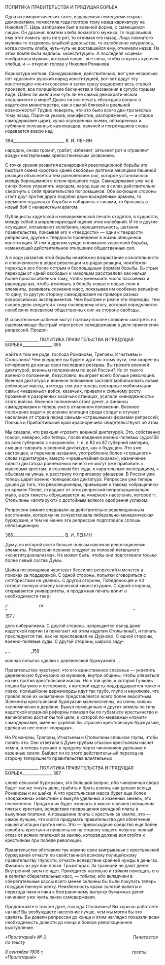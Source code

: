 ПОЛИТИКА ПРАВИТЕЛЬСТВА И ГРЯДУЩАЯ БОРЬБА

Одна из юмористических газет, издаваемых немецкими социал-демократами, помес­тила года полтора тому назад карикатуру на Николая П. Царь изображен был в военной форме, с смеющимся лицом. Он дразнил ломтем хлеба лохматого мужика, то подсовы­вая ему этот ломоть чуть не в рот, то отнимая его назад. Лицо лохматого мужика то озарялось улыбкой довольства, то озлобленно хмурилось, когда ломоть хлеба, чуть-чуть не доставшийся ему, отнимали назад. На этом ломте была надпись: «конститу­ция». А последняя «сцена» изображала мужика, который напряг все силы, чтобы отку­сить кусочек хлебца, и — откусил голову у Николая Романова

Карикатура меткая. Самодержавие, действительно, вот уже несколько лет «дразнит» русский народ конституцией, вот-вот дадут эту конституцию «почти совсем» и затем сразу водворяют весь старый произвол, все полицейские бесчинства и беззакония в су­губо горшем виде. Давно ли имели мы чуть ли не самый демократический «парламент» в мире? Давно ли вся печать обсуждала вопрос о кадетском министерстве, как о самой близкой и реальной возможности? Трудно поверить, что это было всего два-три месяца тому назад. Парочка указов, манифестов, распоряжений, — и старое самодержавие ца­рит, кучка осужденных всеми, опозоренных и публично оплеванных казнокрадов, па­лачей и погромщиков снова издевается вовсю над

  

384__________________________ В. И. ЛЕНИН

народом, снова громит, грабит, избивает, затыкает рот и отравляет воздух нестерпимым крепостническим зловонием.

С точки зрения развития всенародной революционной борьбы эта быстрая смена ко­ротких «дней свободы» долгими месяцами бешеной реакции объясняется тем равнове­сием сил, которое установилось между борющимися с осени прошлого года. Самодер­жавие _уже не_ в силах более управлять народом, народ _еще не_ в силах действительно свергнуть с себя правительство погромщиков. Обе воюющие стороны стоят друг про­тив друга подобно двум враждебным армиям, то временно отдыхая от борьбы и соби­раясь с силами, то бросаясь в новый бой с ненавистным врагом.

Публицисты кадетской и нововременской печати сходятся, в сущности, между собой в _морализирующей_ оценке этих колебаний. И те и другие осуждают, оплакивают коле­бания, нерешительность, шатания правительства, призывая его к «твердости» — одни к твердости репрессий, другие к твердости проведения в жизнь обещанной конституции. И тем и другим чуждо понимание классовой борьбы, изменяющей действительное от­ношение общественных сил.

А в ходе развития этой борьбы неизбежно возрастание сознательности и сплоченно­сти в рядах революции и в рядах реакции, неизбежен переход к все более острым и беспощадным формам борьбы. Быстрые переходы от «дней свободы» к «месяцам рас­стрелов» как нельзя более приспособлены к тому, чтобы уменьшить число пассивных и равнодушных, чтобы втягивать в борьбу новые и новые слои и элементы, развивать сознание масс, показывая им особенно рельефно то одну, то другую сторону самодер­жавия на примере разных всероссийских экспериментов. Чем быстрее и резче эти пере­ходы, тем скорее дело сведется к тому последнему итогу, который определяется неиз­бежно перевесом общественных сил на стороне свободы.

И сознательные рабочие могут поэтому вполне спокойно смотреть на ошеломляю­ще-быстрый «прогресс» самодержавия в деле применения репрессий. Продол-

  

_________________ ПОЛИТИКА ПРАВИТЕЛЬСТВА И ГРЯДУЩАЯ БОРЬБА_______________ 385

жайте в том же роде, господа Романовы, Треповы, Игнатьевы и Столыпины! Чем усерднее вы будете идти по этому пути, тем скорее вы исчерпаете до конца свои по­следние резервы. Вы грозите военной диктатурой, военным положением по всей Рос­сии? Но от такого военного положения, безусловно, выиграет всего больше революция. Военная диктатура и военное положение заставят мобилизовать новые войсковые мас­сы, а между тем уже теперь повторные мобилизации самых «надежных» войск, казачь­их, привели к сильному росту брожения в разоренных казачьих станицах, усилили «не­надежность» этого войска. Военное положение стоит денег, а финансы самодержавия и теперь уже в отчаянном положении. Военное положение ведет к усилению агитации среди солдат и отучает население от страха перед самыми «страшными» формами ре­прессий; Польша и Прибалтийский край красноречиво свидетельствуют об этом.

Мы сказали, что реакция «грозит» военной диктатурой. Это, собственно говоря, не­верно, ибо теперь, после введения военно-полевых судов156 во всех губерниях с «ок­раиной», т. е. в 82 из 87 губерний империи, смешно говорить о военной диктатуре, как о будущем. Это уже настоящее, и перемена названия, употребление более «страшного» слова («диктатура», вместо «чрезвычайная охрана»), назначение одного диктатора ров­нехонько ничего _не могут_ уже прибавить к массовым арестам, к ссылкам без суда, к карательным экспедициям, к обыскам на улице, к расстрелу по приговору офицеров. В России уже теперь царит военно-полицейская диктатура. Репрессии уже теперь дошли до того, что революционеры, привыкшие к такому «обращению» со времен Плеве, страдают от этих репрессий непропорционально мало, а вся тяжесть обрушивается на «мирное» население, которое гг. Столыпины «агитируют» с достойным всякого одоб­рения успехом.

Репрессии зимние следовали за действительно революционным восстанием, которо­му не сочувствовала либерально-монархическая буржуазия, и тем не менее эти репрес­сии подготовили сплошь оппозиционную

  

386__________________________ В. И. ЛЕНИН

Думу, из которой всего больше пользы извлекли революционные элементы. Репрессии осенние следуют за полосой легального «конституционализма». Не может быть, чтобы они подготовили _только_ более левый состав Думы.

Шайка погромщиков чувствует бессилие репрессий и мечется в поисках за поддерж­кой. С одной стороны, попытки сговориться с октябристами не удались. С другой сто­роны, Победоносцев и К0 готовят полную отмену всяческой «конституции». С одной стороны, открываются университеты, и продажная печать вопит о необходимости твер-

/-                         _гл_                 "                                                                                                        "                    157 /

дого либерализма. С другой стороны, запрещается съезд даже кадетской партии (и помогают же этим кадетам Столыпины!), и печать преследуется так, как не преследовал ее Дурново. С одной стороны, военно-полевые суды. С другой стороны, широко заду-

„ _                 „158

манная попытка сделки с деревенской буржуазией   .

Правительство чувствует, что его единственное спасенье — укрепить деревенскую буржуазию из мужиков, внутри общины, чтобы опереться на них против крестьянской массы. Но к той цели, к которой Гучковы пошли бы умно и осторожно, к которой каде­ты подкрадываются тонко и ловко, полицейские держиморды идут так грубо, глупо и неуклюже, что провал всей их «кампании» представляется всего более вероятным. Элементы крестьянской буржуазии малочисленны, но очень сильны экономически в деревне. Выкуп помещичьих и других земель по типу кадетской аграрной реформы по­мазал бы по губам _все_ крестьянство и великолепно достиг бы той цели, к которой по-медвежьи «ломит» самодержавие, именно: укрепил бы страшно крестьянскую буржуа­зию, сделав из нее оплот «порядка».

Но Романовы, Треповы, Игнатьевы и Столыпины слишком глупы, чтобы понять это. Они ответили в Думе грубым отказом крестьянам насчет земли, а теперь пускают _в продажу_ через чиновников удельные и казенные земли. Выйдет ли из этого действи­тельный переход на сторону _теперешнего_ правительства влиятельных

  

_________________ ПОЛИТИКА ПРАВИТЕЛЬСТВА И ГРЯДУЩАЯ БОРЬБА_______________ 387

слоев сельской буржуазии, это большой вопрос, ибо чиновничья свора будет так же тя­нуть дело, грабить и брать взятки, как делали всегда Романовы и их шайка. А что кре­стьянская масса будет еще более «подожжена» известием о выкупе удельных и казен­ных земель, это несомненно. Продажа их будет означать в массе случаев _повышение_ платы с крестьян, вследствие превращения арендной платы в выкупные платежи. А по­вышение платы с крестьян за землю, это — самое лучшее, что могло придумать прави­тельство для облегчения нашей агитации против него. Это — превосходное средство еще более озлобить крестьян и привлечь их на сторону _нашего_ лозунга: полный отказ от _всяких_ платежей за землю, которая должна _вся_ отойти к крестьянам при победе ре­волюции.

Правительство обставило так неумно свои заигрыванья с крестьянской буржуазией отчасти по свойственной всякому полицейскому правительству глупости, отчасти вследствие крайней нужды в деньгах. Финансы из рук вон плохи. Грозит крах. За гра­ницей не дают денег. Внутренний заем не идет. Приходится насильно и _тайком_ поме­щать его в капитал сберегательных касс, — _тайком,_ ибо вкладчики в сберегательные кассы всего менее склонны бы были покупать теперь государственную ренту. Неиз­бежность краха золотой валюты и перехода паки и паки к безграничному выпуску бу­мажных денег начинают уже чуять лакеи самодержавия.

Продолжайте в том же духе, господа Столыпины! Вы хорошо работаете на нас! Вы возбуждаете население лучше, чем мы могли бы это сделать. Вы довели репрессии до конца и этим наглядно показали всем необходимость довести до конца и боевое рево­люционное выступление.

_«Пролетарий» № 3,                                                                       Печатается по тексту_

_8 сентября 1906 г.                                                                         газеты «Пролетарий»_